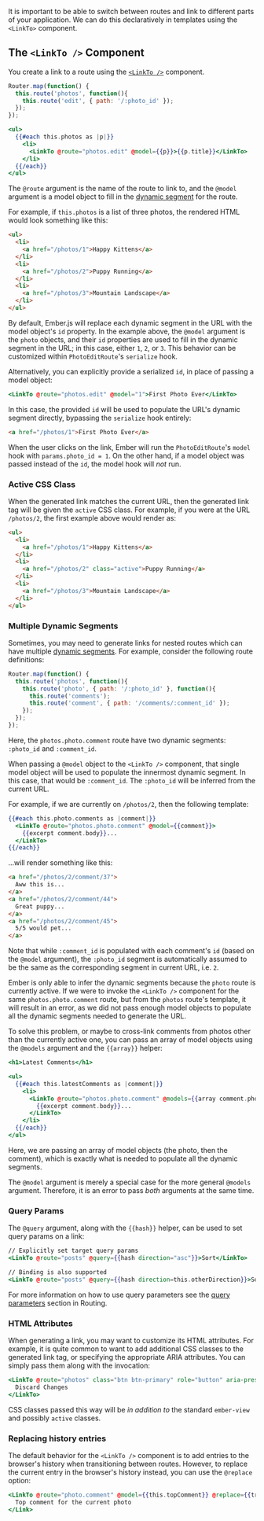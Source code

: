 It is important to be able to switch between routes and link to different parts of
your application. We can do this declaratively in templates using the `<LinkTo>`
component.

## The `<LinkTo />` Component

You create a link to a route using the
[`<LinkTo />`](https://api.emberjs.com/ember/6.2.0/classes/Ember.Templates.components/methods/LinkTo?anchor=LinkTo)
component.

```javascript {data-filename=app/router.js}
Router.map(function() {
  this.route('photos', function(){
    this.route('edit', { path: '/:photo_id' });
  });
});
```

```handlebars {data-filename=app/templates/photos.hbs}
<ul>
  {{#each this.photos as |p|}}
    <li>
      <LinkTo @route="photos.edit" @model={{p}}>{{p.title}}</LinkTo>
    </li>
  {{/each}}
</ul>
```

The `@route` argument is the name of the route to link to, and the `@model`
argument is a model object to fill in the [dynamic segment](../../routing/defining-your-routes/#toc_dynamic-segments)
for the route.

For example, if `this.photos` is a list of three photos, the rendered HTML
would look something like this:

```html
<ul>
  <li>
    <a href="/photos/1">Happy Kittens</a>
  </li>
  <li>
    <a href="/photos/2">Puppy Running</a>
  </li>
  <li>
    <a href="/photos/3">Mountain Landscape</a>
  </li>
</ul>
```

By default, Ember.js will replace each dynamic segment in the URL with the
model object's `id` property. In the example above, the `@model` argument
is the `photo` objects, and their `id` properties are used to fill in the
dynamic segment in the URL; in this case, either `1`, `2`, or `3`. This
behavior can be customized within `PhotoEditRoute`'s `serialize` hook.

Alternatively, you can explicitly provide a serialized `id`, in place of
passing a model object:

```handlebars {data-filename=app/templates/photos.hbs}
<LinkTo @route="photos.edit" @model="1">First Photo Ever</LinkTo>
```

In this case, the provided `id` will be used to populate the URL's dynamic
segment directly, bypassing the `serialize` hook entirely:

```html
<a href="/photos/1">First Photo Ever</a>
```

When the user clicks on the link, Ember will run the `PhotoEditRoute`'s `model`
hook with `params.photo_id = 1`. On the other hand, if a model object was
passed instead of the `id`, the model hook will _not_ run.

### Active CSS Class

When the generated link matches the current URL, then the generated link tag
will be given the `active` CSS class. For example, if you were at the URL
`/photos/2`, the first example above would render as:

```html
<ul>
  <li>
    <a href="/photos/1">Happy Kittens</a>
  </li>
  <li>
    <a href="/photos/2" class="active">Puppy Running</a>
  </li>
  <li>
    <a href="/photos/3">Mountain Landscape</a>
  </li>
</ul>
```

### Multiple Dynamic Segments

Sometimes, you may need to generate links for nested routes which can
have multiple [dynamic segments](../../routing/defining-your-routes/#toc_dynamic-segments).
For example, consider the following route definitions:

```javascript {data-filename=app/router.js}
Router.map(function() {
  this.route('photos', function(){
    this.route('photo', { path: '/:photo_id' }, function(){
      this.route('comments');
      this.route('comment', { path: '/comments/:comment_id' });
    });
  });
});
```

Here, the `photos.photo.comment` route have two dynamic segments:
`:photo_id` and `:comment_id`.

When passing a `@model` object to the `<LinkTo />` component, that single model
object will be used to populate the innermost dynamic segment. In this case,
that would be `:comment_id`. The `:photo_id` will be inferred from the current
URL.

For example, if we are currently on `/photos/2`, then the following template:

```handlebars {data-filename=app/templates/photos/photo.hbs}
{{#each this.photo.comments as |comment|}}
  <LinkTo @route="photos.photo.comment" @model={{comment}}>
    {{excerpt comment.body}}...
  </LinkTo>
{{/each}}
```

...will render something like this:

```html
<a href="/photos/2/comment/37">
  Aww this is...
</a>
<a href="/photos/2/comment/44">
  Great puppy...
</a>
<a href="/photos/2/comment/45">
  5/5 would pet...
</a>
```

Note that while `:comment_id` is populated with each comment's `id` (based on
the `@model` argument), the `:photo_id` segment is automatically assumed to be
the same as the corresponding segment in current URL, i.e. `2`.

Ember is only able to infer the dynamic segments because the `photo` route is
currently active. If we were to invoke the `<LinkTo />` component for the same
`photos.photo.comment` route, but from the `photos` route's template, it will
result in an error, as we did not pass enough model objects to populate all the
dynamic segments needed to generate the URL.

To solve this problem, or maybe to cross-link comments from photos other than
the currently active one, you can pass an array of model objects using the
`@models` argument and the `{{array}}` helper:

```handlebars {data-filename=app/templates/photos.hbs}
<h1>Latest Comments</h1>

<ul>
  {{#each this.latestComments as |comment|}}
    <li>
      <LinkTo @route="photos.photo.comment" @models={{array comment.photo comment}}>
        {{excerpt comment.body}}...
      </LinkTo>
    </li>
  {{/each}}
</ul>
```

Here, we are passing an array of model objects (the photo, then the comment),
which is exactly what is needed to populate all the dynamic segments.

The `@model` argument is merely a special case for the more general `@models`
argument. Therefore, it is an error to pass _both_ arguments at the same time.

### Query Params

The `@query` argument, along with the `{{hash}}` helper, can be used to set
query params on a link:

```handlebars
// Explicitly set target query params
<LinkTo @route="posts" @query={{hash direction="asc"}}>Sort</LinkTo>

// Binding is also supported
<LinkTo @route="posts" @query={{hash direction=this.otherDirection}}>Sort</LinkTo>
```

For more information on how to use query parameters see the [query parameters](../../routing/query-params/) section in Routing.

### HTML Attributes

When generating a link, you may want to customize its HTML attributes. For
example, it is quite common to want to add additional CSS classes to the
generated link tag, or specifying the appropriate ARIA attributes. You can
simply pass them along with the invocation:

```handlebars {data-filename=app/templates/photos/edit.hbs}
<LinkTo @route="photos" class="btn btn-primary" role="button" aria-pressed="false">
  Discard Changes
</LinkTo>
```

CSS classes passed this way will be _in addition to_ the standard `ember-view`
and possibly `active` classes.

### Replacing history entries

The default behavior for the `<LinkTo />` component is to add entries to the
browser's history when transitioning between routes. However, to replace the
current entry in the browser's history instead, you can use the `@replace`
option:

```handlebars
<LinkTo @route="photo.comment" @model={{this.topComment}} @replace={{true}}>
  Top comment for the current photo
</Link>
```

<!-- eof - needed for pages that end in a code block  -->
